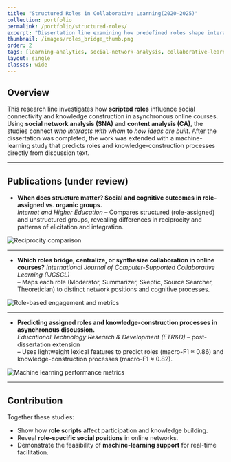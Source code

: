 ```yaml
---
title: "Structured Roles in Collaborative Learning(2020-2025)"
collection: portfolio
permalink: /portfolio/structured-roles/
excerpt: "Dissertation line examining how predefined roles shape interaction networks and knowledge construction, followed by a machine-learning extension."
thumbnail: /images/roles_bridge_thumb.png
order: 2
tags: [learning-analytics, social-network-analysis, collaborative-learning, roles, machine-learning]
layout: single
classes: wide
---
```


## Overview
This research line investigates how **scripted roles** influence social connectivity and knowledge construction in asynchronous online courses. Using **social network analysis (SNA)** and **content analysis (CA)**, the studies connect *who interacts with whom* to *how ideas are built*. After the dissertation was completed, the work was extended with a machine-learning study that predicts roles and knowledge-construction processes directly from discussion text.

---

## Publications (under review)

- **When does structure matter? Social and cognitive outcomes in role-assigned vs. organic groups.**  
  *Internet and Higher Education* 
  – Compares structured (role-assigned) and unstructured groups, revealing differences in reciprocity and patterns of elicitation and integration.

<p><img src="https://mlee010.github.io/MinkyungLee/images/DS1_reciprocity_image.png"
        alt="Reciprocity comparison"
        style="max-width:100%; height:auto; display:block; margin:14px 0;"></p>

---

- **Which roles bridge, centralize, or synthesize collaboration in online courses?** 
  *International Journal of Computer-Supported Collaborative Learning (IJCSCL)*  
  – Maps each role (Moderator, Summarizer, Skeptic, Source Searcher, Theoretician) to distinct network positions and cognitive processes.

<p><img src="https://mlee010.github.io/MinkyungLee/images/DS2_role_image.png"
        alt="Role-based engagement and metrics"
        style="max-width:100%; height:auto; display:block; margin:14px 0;"></p>

---

- **Predicting assigned roles and knowledge-construction processes in asynchronous discussion.**  
  *Educational Technology Research & Development (ETR&D)*
  – post-dissertation extension  
  – Uses lightweight lexical features to predict roles (macro-F1 ≈ 0.86) and knowledge-construction processes (macro-F1 ≈ 0.82).

<p><img src="https://mlee010.github.io/MinkyungLee/images/DS3_MLimage.png"
        alt="Machine learning performance metrics"
        style="max-width:100%; height:auto; display:block; margin:14px 0;"></p>


---

## Contribution
Together these studies:
- Show how **role scripts** affect participation and knowledge building.  
- Reveal **role-specific social positions** in online networks.  
- Demonstrate the feasibility of **machine-learning support** for real-time facilitation.
